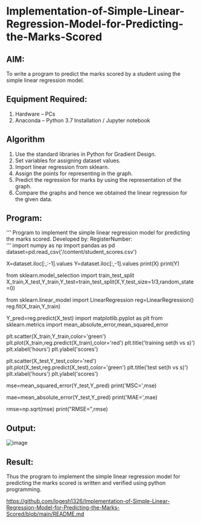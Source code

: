 # Implementation-of-Simple-Linear-Regression-Model-for-Predicting-the-Marks-Scored

## AIM:
To write a program to predict the marks scored by a student using the simple linear regression model.

## Equipment Required:
1. Hardware – PCs
2. Anaconda – Python 3.7 Installation / Jupyter notebook

## Algorithm
1. Use the standard libraries in Python for Gradient Design.
2. Set variables for assigning dataset values.
3. Import linear regression from sklearn.
4. Assign the points for representing in the graph.
5. Predict the regression for marks by using the representation of the graph.
6. Compare the graphs and hence we obtained the linear regression for the given data.

## Program:
'''
Program to implement the simple linear regression model for predicting the marks scored.
Developed by: 
RegisterNumber:  
'''
import numpy as np
import pandas as pd
dataset=pd.read_csv('/content/student_scores.csv')

X=dataset.iloc[:,:-1].values
Y=dataset.iloc[:,-1].values
print(X)
print(Y)

from sklearn.model_selection import train_test_split
X_train,X_test,Y_train,Y_test=train_test_split(X,Y,test_size=1/3,random_state=0)

from sklearn.linear_model import LinearRegression
reg=LinearRegression()
reg.fit(X_train,Y_train)

Y_pred=reg.predict(X_test)
import matplotlib.pyplot as plt
from sklearn.metrics import mean_absolute_error,mean_squared_error

plt.scatter(X_train,Y_train,color='green')
plt.plot(X_train,reg.predict(X_train),color='red')
plt.title('training set(h vs s)')
plt.xlabel('hours')
plt.ylabel('scores')

plt.scatter(X_test,Y_test,color='red')
plt.plot(X_test,reg.predict(X_test),color='green')
plt.title('test set(h vs s)')
plt.xlabel('hours')
plt.ylabel('scores')

mse=mean_squared_error(Y_test,Y_pred)
print('MSC=',mse)

mae=mean_absolute_error(Y_test,Y_pred)
print('MAE=',mae)

rmse=np.sqrt(mse)
print("RMSE=",rmse)
## Output:
![image](https://github.com/logesh1326/Implementation-of-Simple-Linear-Regression-Model-for-Predicting-the-Marks-Scored/assets/153622874/45638176-40c6-4ac3-bf84-f502393c2811)



## Result:
Thus the program to implement the simple linear regression model for predicting the marks scored is written and verified using python programming.


https://github.com/logesh1326/Implementation-of-Simple-Linear-Regression-Model-for-Predicting-the-Marks-Scored/blob/main/README.md

